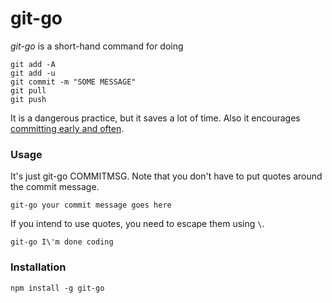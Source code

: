 # git-go

*git-go* is a short-hand command for doing 

```
git add -A
git add -u
git commit -m "SOME MESSAGE"
git pull
git push
```

It is a dangerous practice, but it saves a lot of time. Also it encourages [committing early and often](http://www.databasically.com/2011/03/14/git-commit-early-commit-often/).

### Usage

It's just git-go COMMITMSG. Note that you don't have to put quotes around the commit message.

```
git-go your commit message goes here
```

If you intend to use quotes, you need to escape them using `\`.

```
git-go I\'m done coding
```

### Installation

```
npm install -g git-go
```
